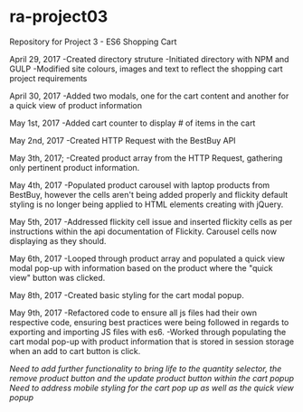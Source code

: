 # ra-project03
Repository for Project 3 - ES6 Shopping Cart

April 29, 2017
-Created directory struture
-Initiated directory with NPM and GULP
-Modified site colours, images and text to reflect the shopping cart project requirements

April 30, 2017
-Added two modals, one for the cart content and another for a quick view of product information

May 1st, 2017
-Added cart counter to display # of items in the cart

May 2nd, 2017
-Created HTTP Request with the BestBuy API

May 3th, 2017;
-Created product array from the HTTP Request, gathering only pertinent product information.

May 4th, 2017
-Populated product carousel with laptop products from BestBuy, however the cells aren't being added properly and flickity default styling is no longer being applied to HTML elements creating with jQuery.

May 5th, 2017
-Addressed flickity cell issue and inserted flickity cells as per instructions within the api documentation of Flickity. Carousel cells now displaying as they should.

May 6th, 2017
-Looped through product array and populated a quick view modal pop-up with information based on the product where the "quick view" button was clicked.

May 8th, 2017
-Created basic styling for the cart modal popup.

May 9th, 2017
-Refactored code to ensure all js files had their own respective code, ensuring best practices were being followed in regards to exporting and importing JS files with es6. 
-Worked through populating the cart modal pop-up with product information that is stored in session storage when an add to cart button is click.

*Need to add further functionality to bring life to the quantity selector, the remove product button and the update product button within the cart popup*
*Need to address mobile styling for the cart pop up as well as the quick view popup*

